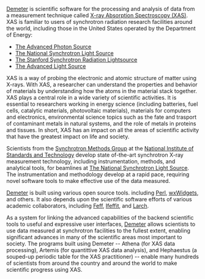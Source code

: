 [Demeter](https://github.com/bruceravel/demeter) is scientific software
for the processing and analysis of data from a measurement technique
called
[X-ray Absorption Spectroscopy (XAS)](http://en.wikipedia.org/wiki/EXAFS).
XAS is familiar to users of synchrotron radiation research facilities
around the world, including those in the United States operated by the
Department of Energy:

  * [The Advanced Photon Source](http://www.aps.anl.gov)
  * [The National Synchrotron Light Source](http://www.bnl.gov/ps)
  * [The Stanford Synchrotron Radiation Lightsource](http://ssrl.slac.stanford.edu/)
  * [The Advanced Light Source](http://www-als.lbl.gov/)
  
XAS is a way of probing the electronic and atomic structure of matter
using X-rays.  With XAS, a researcher can understand the properties
and behavior of materials by understanding how the atoms in the
material stack together.  XAS plays a central role in a wide variety
of scientific activities.  It is essential to researchers working in
energy science (including batteries, fuel cells, catalytic materials,
photovoltaic materials), materials for computers and electronics,
environmental science topics such as the fate and trasport of
contaminant metals in natural systems, and the role of metals in
proteins and tissues.  In short, XAS has an impact on all the areas of
scientific activity that have the greatest impact on life and society.

Scientists from the
[Synchrotron Methods Group](http://www.nist.gov/mml/mmsd/synchrotron_methods/index.cfm)
at the
[National Institute of Standards and Technology](http://www.nist.gov)
develop state of-the-art synchrotron X-ray measurement technology,
including instrumentation, methods, and analytical tools, for
beamlines at [The National Synchrotron Light Source](http://www.bnl.gov/ps).
The instrumentation and methodology develop at a rapid pace, requiring
novel software tools to make effective use of the data measured.

[Demeter](https://github.com/bruceravel/demeter) is built using
various open source tools. including [Perl](http://www.perl.org),
[wxWidgets](http://www.wxwidgets.org/), and others.  It also depends
upon the scientific software efforts of various academic
collaborators, including [Feff](http://www.feffproject.org/),
[Ifeffit](https://github.com/newville/ifeffit), and
[Larch](https://github.com/xraypy/xraylarch).

As a system for linking the advanced capabilities of the backend
scientific tools to useful and expressive user interfaces,
[Demeter](https://github.com/bruceravel/demeter) allows scientists to
use data measured at synchrotron facilities to the fullest extent,
enabling significant advances in many of the scientific areas most
important to society.  The programs built using Demeter -- Athena (for
XAS data processing), Artemis (for quantittive XAS data analysis), and
Hephaestus (a souped-up periodic table for the XAS practitioner) --
enable many hundreds of scientists from around the country and around
the world to make scientific progress using XAS.
